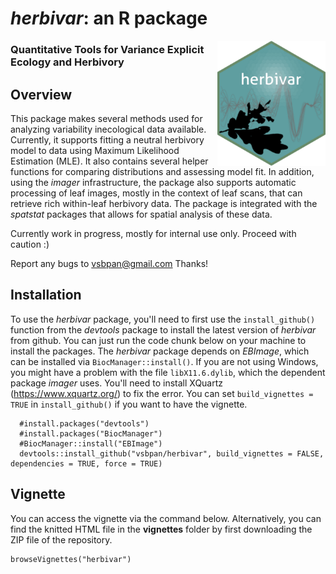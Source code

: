 # *herbivar*: an R package
<img src="man/figures/logo.png" align="right" height="200"/>

### Quantitative Tools for Variance Explicit Ecology and Herbivory



## Overview 

This package makes several methods used for analyzing variability inecological data available. Currently, it supports fitting a neutral herbivory model to data using Maximum Likelihood Estimation (MLE). It also contains several helper functions for comparing distributions and assessing model fit. In addition, using the *imager* infrastructure, the package also supports automatic processing of leaf images, mostly in the context of leaf scans, that can retrieve rich within-leaf herbivory data. The package is integrated with the *spatstat* packages that allows for spatial analysis of these data. 
    
Currently work in progress, mostly for internal use only. Proceed with caution :)

Report any bugs to vsbpan@gmail.com Thanks!

## Installation

To use the *herbivar* package, you'll need to first use the `install_github()` function from the *devtools* package to install the latest version of *herbivar* from github. You can just run the code chunk below on your machine to install the packages. The *herbivar* package depends on *EBImage*, which can be installed via `BiocManager::install()`. If you are not using Windows, you might have a problem with the file `libX11.6.dylib`, which the dependent package *imager* uses. You'll need to install XQuartz (https://www.xquartz.org/) to fix the error. You can set `build_vignettes = TRUE` in `install_github()` if you want to have the vignette. 

```{r}
  #install.packages("devtools")
  #install.packages("BiocManager") 
  #BiocManager::install("EBImage")
  devtools::install_github("vsbpan/herbivar", build_vignettes = FALSE, dependencies = TRUE, force = TRUE)
```
## Vignette

You can access the vignette via the command below. Alternatively, you can find the knitted HTML file in the **vignettes** folder by first downloading the ZIP file of the repository. 

```{r}
browseVignettes("herbivar")
```


